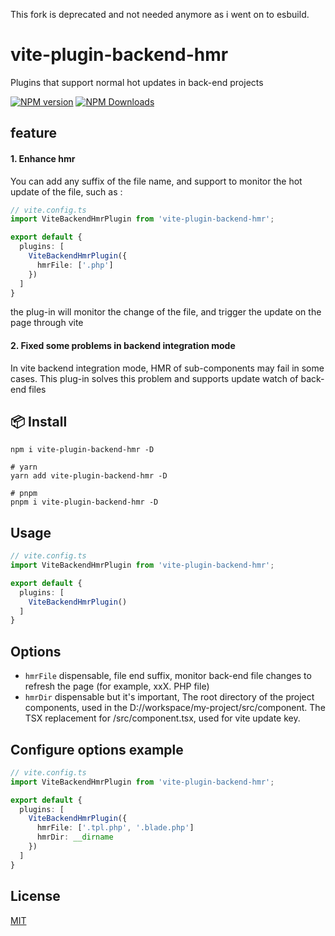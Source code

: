 This fork is deprecated and not needed anymore as i went on to esbuild.









# vite-plugin-backend-hmr
Plugins that support normal hot updates in back-end projects

[![NPM version](https://img.shields.io/npm/v/vite-plugin-backend-hmr.svg)](https://www.npmjs.com/package/vite-plugin-backend-hmr)
[![NPM Downloads](https://badgen.net/npm/dt/vite-plugin-backend-hmr)](https://www.npmjs.com/package/vite-plugin-backend-hmr)

## feature

#### 1. Enhance hmr 
You can add any suffix of the file name, and support to monitor the hot update of the file, such as :
```ts
// vite.config.ts
import ViteBackendHmrPlugin from 'vite-plugin-backend-hmr';

export default {
  plugins: [
    ViteBackendHmrPlugin({
      hmrFile: ['.php']
    })
  ]
}
```
the plug-in will monitor the change of the file, and trigger the update on the page through vite

#### 2. Fixed some problems in backend integration mode
In vite backend integration mode, HMR of sub-components may fail in some cases. This plug-in solves this problem and supports update watch of back-end files

## 📦 Install
```
npm i vite-plugin-backend-hmr -D 

# yarn 
yarn add vite-plugin-backend-hmr -D

# pnpm 
pnpm i vite-plugin-backend-hmr -D
```

## Usage
```ts
// vite.config.ts
import ViteBackendHmrPlugin from 'vite-plugin-backend-hmr';

export default {
  plugins: [
    ViteBackendHmrPlugin()
  ]
}
```

## Options
- `hmrFile` dispensable, file end suffix, monitor back-end file changes to refresh the page (for example, xxX. PHP file)
- `hmrDir` dispensable but it's important, The root directory of the project components, used in the D://workspace/my-project/src/component. The TSX replacement for /src/component.tsx, used for vite update key.

## Configure options example
```ts
// vite.config.ts
import ViteBackendHmrPlugin from 'vite-plugin-backend-hmr';

export default {
  plugins: [
    ViteBackendHmrPlugin({
      hmrFile: ['.tpl.php', '.blade.php']
      hmrDir: __dirname
    })
  ]
}
```

## License

[MIT](./LICENSE)
